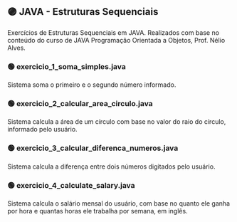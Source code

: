 ## 🟣 JAVA - Estruturas Sequenciais
Exercícios de Estruturas Sequenciais em JAVA. Realizados com base no conteúdo do curso de JAVA Programação Orientada a Objetos, Prof. Nélio Alves.

### 🟢 exercicio_1_soma_simples.java

Sistema soma o primeiro e o segundo número informado.

### 🟢 exercicio_2_calcular_area_circulo.java

Sistema calcula a área de um círculo com base no valor do raio do círculo, informado pelo usuário.

### 🟢 exercicio_3_calcular_diferenca_numeros.java

Sistema calcula a diferença entre dois números digitados pelo usuário.

### 🟢 exercicio_4_calculate_salary.java

Sistema calcula o salário mensal do usuário, com base no quanto ele ganha por hora e quantas horas ele trabalha por semana, em inglês.
